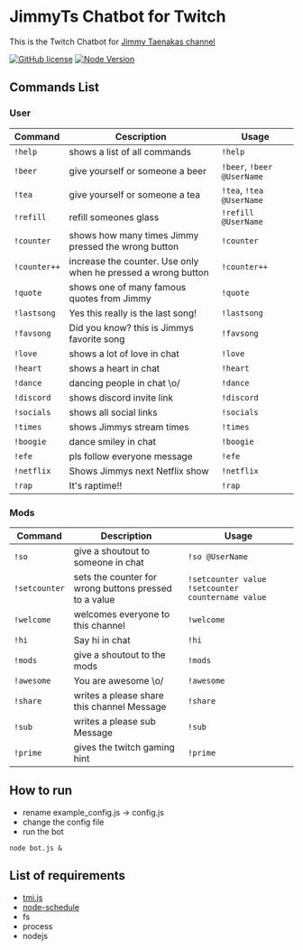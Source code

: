 # JimmyTs Chatbot for Twitch
This is the Twitch Chatbot for [Jimmy Taenakas channel](https://www.twitch.tv/jimmytaenaka)

[![GitHub license](https://img.shields.io/badge/license-MIT-blue.svg)](https://github.com/BielefeldJ/JimmyTsChatbot/blob/main/LICENSE)
[![Node Version](https://img.shields.io/node/v/tmi.js.svg?style=flat)](https://www.npmjs.org/package/tmi.js)


Commands List
-------------

### User ###

Command | Cescription | Usage
----------------|--------------|-------
`!help` | shows a list of all commands | `!help`
`!beer` | give yourself or someone a beer | `!beer`, `!beer @UserName`
`!tea` | give yourself or someone a tea | `!tea`, `!tea @UserName`
`!refill` | refill someones glass | `!refill @UserName`
`!counter` | shows how many times Jimmy pressed the wrong button | `!counter`
`!counter++` | increase the counter. Use only when he pressed a wrong button | `!counter++`
`!quote` | shows one of many famous quotes from Jimmy | `!quote`
`!lastsong` | Yes this really is the last song! | `!lastsong`
`!favsong` | Did you know? this is Jimmys favorite song | `!favsong`
`!love` | shows a lot of love in chat | `!love`
`!heart` | shows a heart in chat | `!heart`
`!dance` | dancing people in chat \o/ | `!dance`
`!discord` | shows discord invite link | `!discord`
`!socials` | shows all social links | `!socials`
`!times` | shows Jimmys stream times | `!times`
`!boogie` | dance smiley in chat | `!boogie`
`!efe` | pls follow everyone message | `!efe`
`!netflix` | Shows Jimmys next Netflix show | `!netflix`
`!rap` | It's raptime!! | `!rap`


### Mods ###
Command | Description | Usage
----------------|--------------|-------
`!so` | give a shoutout to someone in chat | `!so @UserName`
`!setcounter` | sets the counter for wrong buttons pressed to a value | `!setcounter value` `!setcounter countername value`
`!welcome` | welcomes everyone to this channel | `!welcome`
`!hi` | Say hi in chat | `!hi`
`!mods` | give a shoutout to the mods | `!mods`
`!awesome` | You are awesome \o/ | `!awesome`
`!share` | writes a please share this channel Message | `!share`
`!sub` | writes a please sub Message | `!sub`
`!prime` | gives the twitch gaming hint | `!prime`

How to run
-------------
* rename example_config.js -> config.js
* change the config file
* run the bot

```
node bot.js &
```

List of requirements
-------------
* [tmi.js](https://github.com/tmijs/tmi.js)
* [node-schedule](https://github.com/node-schedule/node-schedule)
* fs
* process
* nodejs
    

